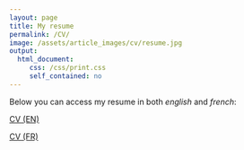```yaml
---
layout: page
title: My resume
permalink: /CV/
image: /assets/article_images/cv/resume.jpg
output: 
  html_document:
     css: /css/print.css
     self_contained: no
---
```


Below you can access my resume in both *english* and *french*:

<a href="https://https://manuneuro.github.io/EmmanuelCalvet/assets/cv/CV_Emmanuel_Calvet__EN.pdf" class="custombutton">CV (EN)</a>

<a href="https://https://manuneuro.github.io/EmmanuelCalvet/assets/cv/CV_Emmanuel_Calvet__FR.pdf" class="custombutton">CV (FR)</a>

